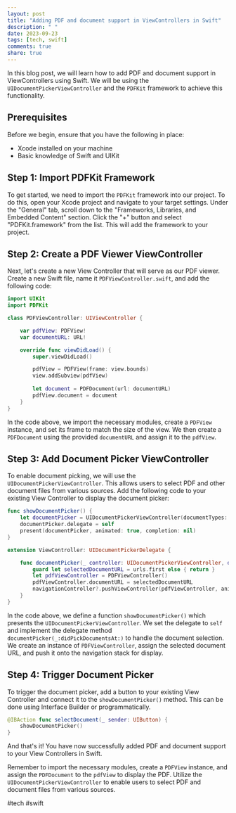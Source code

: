 ```yaml
---
layout: post
title: "Adding PDF and document support in ViewControllers in Swift"
description: " "
date: 2023-09-23
tags: [tech, swift]
comments: true
share: true
---
```


In this blog post, we will learn how to add PDF and document support in ViewControllers using Swift. We will be using the `UIDocumentPickerViewController` and the `PDFKit` framework to achieve this functionality.

## Prerequisites
Before we begin, ensure that you have the following in place:
- Xcode installed on your machine
- Basic knowledge of Swift and UIKit

## Step 1: Import PDFKit Framework
To get started, we need to import the `PDFKit` framework into our project. To do this, open your Xcode project and navigate to your target settings. Under the "General" tab, scroll down to the "Frameworks, Libraries, and Embedded Content" section. Click the "+" button and select "PDFKit.framework" from the list. This will add the framework to your project.

## Step 2: Create a PDF Viewer ViewController
Next, let's create a new View Controller that will serve as our PDF viewer. Create a new Swift file, name it `PDFViewController.swift`, and add the following code:

```swift
import UIKit
import PDFKit

class PDFViewController: UIViewController {

    var pdfView: PDFView!
    var documentURL: URL!

    override func viewDidLoad() {
        super.viewDidLoad()

        pdfView = PDFView(frame: view.bounds)
        view.addSubview(pdfView)
        
        let document = PDFDocument(url: documentURL)
        pdfView.document = document
    }
}
```

In the code above, we import the necessary modules, create a `PDFView` instance, and set its frame to match the size of the view. We then create a `PDFDocument` using the provided `documentURL` and assign it to the `pdfView`.

## Step 3: Add Document Picker ViewController
To enable document picking, we will use the `UIDocumentPickerViewController`. This allows users to select PDF and other document files from various sources. Add the following code to your existing View Controller to display the document picker:

```swift
func showDocumentPicker() {
    let documentPicker = UIDocumentPickerViewController(documentTypes: ["public.content"], in: .import)
    documentPicker.delegate = self
    present(documentPicker, animated: true, completion: nil)
}

extension ViewController: UIDocumentPickerDelegate {

    func documentPicker(_ controller: UIDocumentPickerViewController, didPickDocumentsAt urls: [URL]) {
        guard let selectedDocumentURL = urls.first else { return }
        let pdfViewController = PDFViewController()
        pdfViewController.documentURL = selectedDocumentURL
        navigationController?.pushViewController(pdfViewController, animated: true)
    }
}
```

In the code above, we define a function `showDocumentPicker()` which presents the `UIDocumentPickerViewController`. We set the delegate to `self` and implement the delegate method `documentPicker(_:didPickDocumentsAt:)` to handle the document selection. We create an instance of `PDFViewController`, assign the selected document URL, and push it onto the navigation stack for display.

## Step 4: Trigger Document Picker
To trigger the document picker, add a button to your existing View Controller and connect it to the `showDocumentPicker()` method. This can be done using Interface Builder or programmatically.

```swift
@IBAction func selectDocument(_ sender: UIButton) {
    showDocumentPicker()
}
```

And that's it! You have now successfully added PDF and document support to your View Controllers in Swift.

Remember to import the necessary modules, create a `PDFView` instance, and assign the `PDFDocument` to the `pdfView` to display the PDF. Utilize the `UIDocumentPickerViewController` to enable users to select PDF and document files from various sources.

#tech #swift